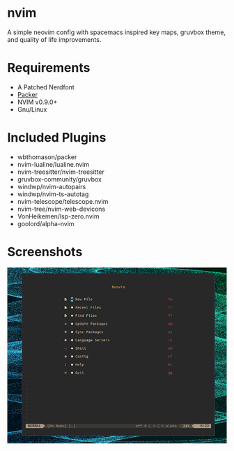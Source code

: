 # nvim
A simple neovim config with spacemacs inspired key maps, gruvbox theme, and quality of life improvements. 
# Requirements
- A Patched Nerdfont
- [Packer](https://github.com/wbthomason/packer.nvim)
- NVIM v0.9.0+
- Gnu/Linux
# Included Plugins
- wbthomason/packer
- nvim-lualine/lualine.nvim
- nvim-treesitter/nvim-treesitter
- gruvbox-community/gruvbox
- windwp/nvim-autopairs
- windwp/nvim-ts-autotag
- nvim-telescope/telescope.nvim
- nvim-tree/nvim-web-devicons
- VonHeikemen/lsp-zero.nvim
- goolord/alpha-nvim
# Screenshots
![dashboard screenshot](/screenshotdash.jpg)
